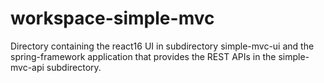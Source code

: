 # workspace-simple-mvc

Directory containing the react16 UI in subdirectory simple-mvc-ui and the spring-framework application that provides the REST APIs in the simple-mvc-api subdirectory.
